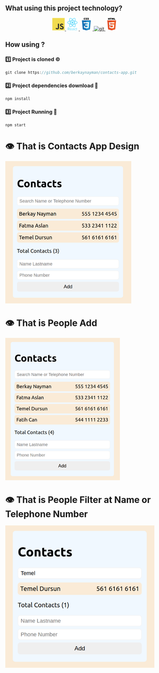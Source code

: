 ## What using this project technology?
<p align="center">
<a href="https://developer.mozilla.org/en-US/docs/Web/JavaScript" target="_blank" rel="noreferrer"> <img src="https://raw.githubusercontent.com/devicons/devicon/master/icons/javascript/javascript-original.svg" alt="javascript" width="40" height="40"/> </a>
<a href="https://reactjs.org/" target="_blank" rel="noreferrer"> <img src="https://raw.githubusercontent.com/devicons/devicon/master/icons/react/react-original-wordmark.svg" alt="react" width="40" height="40"/> </a>
<a href="https://www.w3schools.com/css/" target="_blank" rel="noreferrer">
<img src="https://raw.githubusercontent.com/devicons/devicon/master/icons/css3/css3-original-wordmark.svg" alt="css3" width="40" height="40"/> </a>
<a href="https://git-scm.com/" target="_blank" rel="noreferrer"> <img src="https://www.vectorlogo.zone/logos/git-scm/git-scm-icon.svg" alt="git" width="40" height="40"/> </a> <a href="https://www.w3.org/html/" target="_blank" rel="noreferrer">
<img src="https://raw.githubusercontent.com/devicons/devicon/master/icons/html5/html5-original-wordmark.svg" alt="html5" width="40" height="40"/> </a> </p>

## How using ?
<p align="center">
<h3>1️⃣ Project is cloned ©️</h3>
  
```javascript
git clone https://github.com/berkaynayman/contacts-app.git
```

<h3>2️⃣ Project dependencies download 🔽</h3>
  
```javascript
npm install
```

<h3>3️⃣ Project Running 🏃</h3>
  
```javascript
npm start
```

</p>


# 👁️ That is Contacts App Design
<img height="450px" src="https://github.com/berkaynayman/contacts-app/blob/main/contacts-app.png"/>

# 👁️ That is People Add
<img height="450px" src="https://github.com/berkaynayman/contacts-app/blob/main/contacts-app-add.png"/>

# 👁️ That is People Filter at Name or Telephone Number
<img height="450px" src="https://github.com/berkaynayman/contacts-app/blob/main/contacts-app-filter.png"/>
